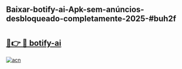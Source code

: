 ## Baixar-botify-ai-Apk-sem-anúncios-desbloqueado-completamente-2025-#buh2f

# <h2><a href="https://ainizakaria.my?title=botify-ai&ref=20M">🔗👉 🔴 botify-ai</a></h2>

[![acn](https://github.com/user-attachments/assets/0f9c940e-d8b0-45ae-aac7-cd30a18b3e1c)](https://ainizakaria.my?title=botify-ai&ref=20M)

